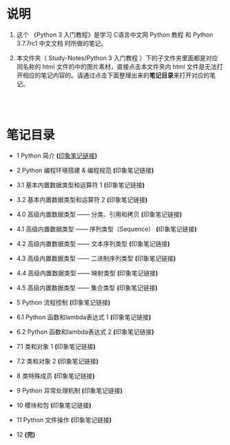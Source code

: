 # 说明
1. 这个 《Python 3 入门教程》是学习 <a href="http://c.biancheng.net/python/" style="text-decoration:none">C语言中文网 Python 教程</a> 和 <a href="https://docs.python.org/zh-cn/3.7/index.html" style="text-decoration:none">Python 3.7.7rc1 中文文档</a> 时所做的笔记。

2. 本文件夹（ Study-Notes/Python 3 入门教程 ）下的子文件夹里面都是对应同名称的 html 文件的中的图片素材，直接点击本文件夹内 html 文件是无法打开相应的笔记内容的。请通过点击下面整理出来的**笔记目录**来打开对应的笔记。

<br>
<br>

# 笔记目录
* <a href="https://abrachan.github.io/Study-Notes/Python%203%20入门教程/1_Python%20简介.html" style="text-decoration:none">1 Python 简介</a> **(**<a href="https://app.yinxiang.com/shard/s22/nl/24419242/3057764f-d056-418c-b65d-5fedc549cd6c" style="font-size:40%text-decoration:none">印象笔记链接</a>**)**

* <a href="https://abrachan.github.io/Study-Notes/Python%203%20入门教程/2_Python%20编程环境搭建%20%26%20编程规范.html" style="text-decoration:none">2 Python 编程环境搭建 & 编程规范</a> **(**<a href="https://app.yinxiang.com/shard/s22/nl/24419242/c8f57d51-cbb6-4193-afdd-f6fbfb7ad78b" style="text-decoration:none">印象笔记链接</a>**)**

* <a href="https://abrachan.github.io/Study-Notes/Python%203%20入门教程/3_基本内置数据类型和运算符%201.html" style="text-decoration:none">3.1 基本内置数据类型和运算符 1</a> **(**<a href="https://app.yinxiang.com/shard/s22/nl/24419242/e95db27f-0522-4ffd-bdc1-6f751848600d" style="text-decoration:none">印象笔记链接</a>**)**

* <a href="https://abrachan.github.io/Study-Notes/Python%203%20入门教程/3_基本内置数据类型和运算符%202.html" style="text-decoration:none">3.2 基本内置数据类型和运算符 2</a> **(**<a href="https://app.yinxiang.com/shard/s22/nl/24419242/8fac491f-b3fe-4e48-9a73-aa7eb2e57962" style="text-decoration:none">印象笔记链接</a>**)**

* <a href="https://abrachan.github.io/Study-Notes/Python%203%20入门教程/4_0%20高级内置数据类型%20——%20分类、引用和拷贝.html" style="text-decoration:none">4.0 高级内置数据类型 —— 分类、引用和拷贝</a> **(**<a href="https://app.yinxiang.com/shard/s22/nl/24419242/bcfa1c04-a1fe-4071-abfa-607314bcd56b" style="text-decoration:none">印象笔记链接</a>**)**

* <a href="https://abrachan.github.io/Study-Notes/Python%203%20入门教程/4_1高级内置数据类型%20——%20序列类型（Sequence）.html" style="text-decoration:none">4.1 高级内置数据类型 —— 序列类型（Sequence）</a> **(**<a href="https://app.yinxiang.com/shard/s22/nl/24419242/8daa893b-1b75-45dc-831c-7058090f8733" style="text-decoration:none">印象笔记链接</a>**)**

* <a href="https://abrachan.github.io/Study-Notes/Python%203%20入门教程/4_2高级内置数据类型%20——%20文本序列类型.html" style="text-decoration:none">4.2 高级内置数据类型 —— 文本序列类型</a> **(**<a href="https://app.yinxiang.com/shard/s22/nl/24419242/49013862-9821-479b-95c2-e19c30378093" style="text-decoration:none">印象笔记链接</a>**)**

* <a href="https://abrachan.github.io/Study-Notes/Python%203%20入门教程/4_3%20高级内置数据类型%20——%20二进制序列类型.html" style="text-decoration:none">4.3 高级内置数据类型 —— 二进制序列类型</a> **(**<a href="https://app.yinxiang.com/shard/s22/nl/24419242/48023f6e-1ba6-48fb-9686-567159d9dba9" style="text-decoration:none">印象笔记链接</a>**)**

* <a href="https://abrachan.github.io/Study-Notes/Python%203%20入门教程/4_4%20高级内置数据类型%20——%20映射类型.html" style="text-decoration:none">4.4 高级内置数据类型 —— 映射类型</a> **(**<a href="https://app.yinxiang.com/shard/s22/nl/24419242/f4704ebf-489a-40ff-b3cd-cfbdac9ca1ec" style="text-decoration:none">印象笔记链接</a>**)**

* <a href="https://abrachan.github.io/Study-Notes/Python%203%20入门教程/4_5%20高级内置数据类型%20——%20集合类型.html" style="text-decoration:none">4.5 高级内置数据类型 —— 集合类型</a> **(**<a href="https://app.yinxiang.com/shard/s22/nl/24419242/5b7273d4-ae77-4520-a5e3-5f6e8255f61a" style="text-decoration:none">印象笔记链接</a>**)**

* <a href="https://abrachan.github.io/Study-Notes/Python%203%20入门教程/5_Python%20流程控制.html" style="text-decoration:none">5 Python 流程控制</a> **(**<a href="https://app.yinxiang.com/shard/s22/nl/24419242/ffa5e0c7-f0e4-4ac5-bdb6-17839d5d50ef" style="text-decoration:none">印象笔记链接</a>**)**

* <a href="https://abrachan.github.io/Study-Notes/Python%203%20入门教程/6_Python%20函数和lambda表达式%201.html" style="text-decoration:none">6.1 Python 函数和lambda表达式 1</a> **(**<a href="https://app.yinxiang.com/shard/s22/nl/24419242/0fcc0661-f3b6-4e61-8336-b030f4cefd20" style="text-decoration:none">印象笔记链接</a>**)**

* <a href="https://abrachan.github.io/Study-Notes/Python%203%20入门教程/6_Python%20函数和lambda表达式%202.html" style="text-decoration:none">6.2 Python 函数和lambda表达式 2</a> **(**<a href="https://app.yinxiang.com/shard/s22/nl/24419242/f40c3a39-62e0-4891-9abf-4b1fed0fc57d" style="text-decoration:none">印象笔记链接</a>**)**

* <a href="https://abrachan.github.io/Study-Notes/Python%203%20入门教程/7_类和对象%201.html" style="text-decoration:none">7.1 类和对象 1</a> **(**<a href="https://app.yinxiang.com/shard/s22/nl/24419242/1c1f1f8f-c758-4489-adea-dbbec123a5d6" style="text-decoration:none">印象笔记链接</a>**)**

* <a href="https://abrachan.github.io/Study-Notes/Python%203%20入门教程/7_类和对象%202.html" style="text-decoration:none">7.2 类和对象 2</a> **(**<a href="https://app.yinxiang.com/shard/s22/nl/24419242/781d7cfc-a39b-43c2-807d-e3e3c51bba0e" style="text-decoration:none">印象笔记链接</a>**)**

* <a href="https://abrachan.github.io/Study-Notes/Python%203%20入门教程/8_类特殊成员.html" style="text-decoration:none">8 类特殊成员</a> **(**<a href="https://app.yinxiang.com/shard/s22/nl/24419242/b41ad75f-05e6-4daa-8a3b-cd0417e31b84" style="text-decoration:none">印象笔记链接</a>**)**

* <a href="https://abrachan.github.io/Study-Notes/Python%203%20入门教程/9_Python%20异常处理机制.html" style="text-decoration:none">9 Python 异常处理机制</a> **(**<a href="https://app.yinxiang.com/shard/s22/nl/24419242/5c9ea861-96e3-4ae9-bb3e-b2afc0dcc152" style="text-decoration:none">印象笔记链接</a>**)**

* <a href="https://abrachan.github.io/Study-Notes/Python%203%20入门教程/10_模块和包.html" style="text-decoration:none">10 模块和包</a> **(**<a href="https://app.yinxiang.com/shard/s22/nl/24419242/415f24be-a081-486b-b62a-a6718299ac39" style="text-decoration:none">印象笔记链接</a>**)**

* <a href="https://abrachan.github.io/Study-Notes/Python%203%20入门教程/11_Python%20文件操作.html" style="text-decoration:none">11 Python 文件操作</a> **(**<a href="https://app.yinxiang.com/shard/s22/nl/24419242/dabb3942-5a86-4742-b171-3e30fbd3cdd6" style="text-decoration:none">印象笔记链接</a>**)**

* 12 **(完)**
